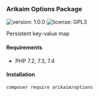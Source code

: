 ### Arikaim Options Package
![version: 1.0.0](https://img.shields.io/github/release/arikaim/options.svg)
![license: GPL3](https://img.shields.io/badge/License-GPLv3-blue.svg)
   
Persistent key-value map 
  
  
#### Requirements 
  * PHP 7.2, 7.3, 7.4


#### Installation

```sh
composer require arikaim/options
```
